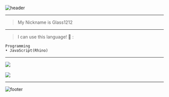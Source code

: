 ![header](https://capsule-render.vercel.app/api?type=wave&color=gradient&height=300&section=header&text=✨%20Hello%20Everyone!%20👋&fontSize=70)

- - -

> My Nickname is Glass1212

- - -

> I can use this language! 📖 :

    Programming   
    • JavaScript(Rhino)
    
- - -

<a href="https://github.com/Glass1212">
    <img align="center" src="https://github-readme-stats.vercel.app/api?username=Glass1212&count_private=true&show_icons=true&theme=slateorange"/>
</a>

<br/>
<br/>

<a href="https://github.com/Glass1212">
    <img align="center" src="https://github-readme-stats.vercel.app/api/top-langs/?username=Glass1212&layout=compact&theme=react"/>
</a>

- - -

![footer](https://capsule-render.vercel.app/api?type=wave&color=gradient&height=300&section=footer)
